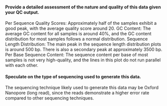#### Provide a detailed assessment of the nature and quality of this data given your QC output.
Per Sequence Quality Scores: Approximately half of the samples exhibit a good peak, with the average quality score around 20.
GC Content: The average GC content for all samples is around 40%, and the GC content distribution for most samples follows a normal distribution.
Sequence Length Distribution: The main peak in the sequence length distribution plots is around 500 bp. There is also a secondary peak at approximately 3500 bp.
Per Base Sequence Content: The sequence content per base of most samples is not very high-quality, and the lines in this plot do not run parallel with each other.

#### Speculate on the type of sequencing used to generate this data.
The sequencing technique likely used to generate this data may be Oxford Nanopore (long read), since the reads demonstrate a higher error rate compared to other sequencing techniques. 
